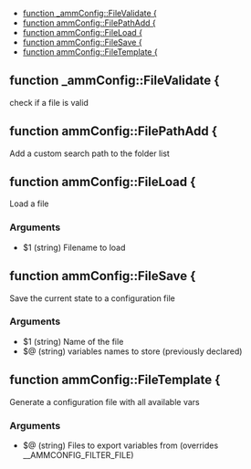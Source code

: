 
* [function _ammConfig::FileValidate {](#function-ammconfigfilevalidate-)
* [function ammConfig::FilePathAdd {](#function-ammconfigfilepathadd-)
* [function ammConfig::FileLoad {](#function-ammconfigfileload-)
* [function ammConfig::FileSave {](#function-ammconfigfilesave-)
* [function ammConfig::FileTemplate {](#function-ammconfigfiletemplate-)


## function _ammConfig::FileValidate {

check if a file is valid

## function ammConfig::FilePathAdd {

 Add a custom search path to the folder list

## function ammConfig::FileLoad {

 Load a file

### Arguments

*  $1 (string)  Filename to load

## function ammConfig::FileSave {

 Save the current state to a configuration file

### Arguments

* $1  (string) Name of the file
* $@  (string) variables names to store (previously declared)

## function ammConfig::FileTemplate {

 Generate a configuration file with all available vars

### Arguments

*  $@  (string) Files to export variables from (overrides __AMMCONFIG_FILTER_FILE)

